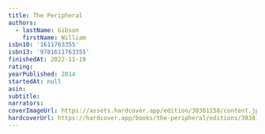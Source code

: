 ```yaml
---
title: The Peripheral
authors:
  - lastName: Gibson
    firstName: William
isbn10: '1611763355'
isbn13: '9781611763355'
finishedAt: 2022-11-19
rating:
yearPublished: 2014
startedAt: null
asin:
subtitle:
narrators:
coverImageUrl: https://assets.hardcover.app/edition/30381158/content.jpeg
hardcoverUrl: https://hardcover.app/books/the-peripheral/editions/30381158
---
```

